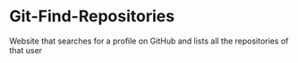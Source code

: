 # Git-Find-Repositories
Website that searches for a profile on GitHub and lists all the repositories of that user
